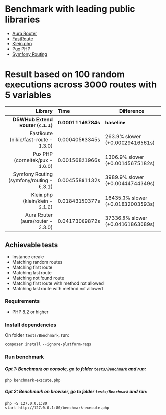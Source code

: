 # Benchmark with leading public libraries

- [Aura Router](https://github.com/auraphp/Aura.Router)
- [FastRoute](https://github.com/nikic/FastRoute)
- [Klein.php](https://github.com/klein/klein.php)
- [Pux PHP](https://github.com/c9s/Pux)
- [Symfony Routing](https://github.com/symfony/routing)

# Result based on 100 random executions across 3000 routes with 5 variables

|                                   Library | Time               | Difference                        |
|------------------------------------------:|:-------------------|-----------------------------------|
|          **D5WHub Extend Router (4.1.1)** | **0.00011146784s** | **baseline**                      |
|      FastRoute (nikic/fast-route - 1.3.0) | 0.00040563345s     | 263.9% slower (+0.00029416561s)   |
|           Pux PHP (corneltek/pux - 1.6.0) | 0.00156821966s     | 1306.9% slower (+0.00145675182s)  |
| Symfony Routing (symfony/routing - 6.3.1) | 0.00455891132s     | 3989.9% slower (+0.00444744349s)  |
|           Klein.php (klein/klein - 2.1.2) | 0.01843150377s     | 16435.3% slower (+0.01832003593s) |
|         Aura Router (aura/router - 3.3.0) | 0.04173009872s     | 37336.9% slower (+0.04161863089s) |

## Achievable tests

- Instance create
- Matching random routes
- Matching first route
- Matching last route
- Matching not found route
- Matching first route with method not allowed
- Matching last route with method not allowed

### Requirements

- PHP 8.2 or higher

### Install dependencies

On folder `tests/Benchmark`, run:

```shell
composer install --ignore-platform-reqs
```

### Run benchmark

##### Opt 1: Benchmark on console, go to folder `tests/Benchmark` and run:

```shell
php benchmark-execute.php
```

##### Opt 2: Benchmark on browser, go to folder `tests/Benchmark` and run:

```shell
php -S 127.0.0.1:80
start http://127.0.0.1:80/benchmark-execute.php
```